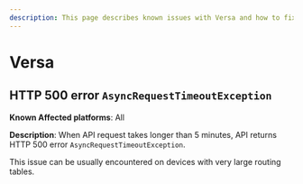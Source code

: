 ```yaml
---
description: This page describes known issues with Versa and how to fix them.
---
```


# Versa

## HTTP 500 error `AsyncRequestTimeoutException`

**Known Affected platforms**: All

**Description**: When API request takes longer than 5 minutes, API returns HTTP
500 error `AsyncRequestTimeoutException`.

This issue can be usually encountered on devices with very large routing tables.
